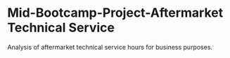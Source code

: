 # Mid-Bootcamp-Project-Aftermarket Technical Service

Analysis of aftermarket technical service hours for business purposes.

